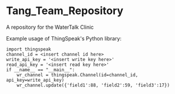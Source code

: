 # Tang_Team_Repository
A repository for the WaterTalk Clinic 

Example usage of ThingSpeak's Python library:

    import thingspeak
    channel_id = <insert channel id here>
    write_api_key = '<insert write key here>'
    read_api_key = '<insert read key here>'
    if __name__ == "__main__":
        wr_channel = thingspeak.Channel(id=channel_id, api_key=write_api_key)
        wr_channel.update({'field1':88, 'field2':59, 'field3':17})
